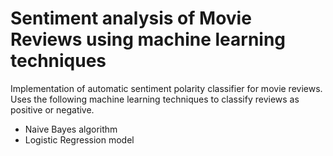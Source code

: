 # Sentiment analysis of Movie Reviews using machine learning techniques

Implementation of automatic sentiment polarity classifier for movie reviews. Uses the following machine learning techniques to classify reviews as positive or negative. 
- Naive Bayes algorithm
- Logistic Regression model 



